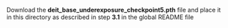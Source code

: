 Download the **deit_base_underexposure_checkpoint5.pth** file and place it in this directory as described in step **3.1** in the global README file